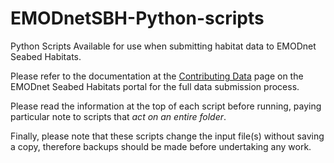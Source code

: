 # EMODnetSBH-Python-scripts
Python Scripts Available for use when submitting habitat data to EMODnet Seabed Habitats.

Please refer to the documentation at the [Contributing Data](http://www.emodnet-seabedhabitats.eu/contributedata) page on the EMODnet Seabed Habitats portal for the full data submission process.

Please read the information at the top of each script before running, paying particular note to scripts that *act on an entire folder*.

Finally, please note that these scripts change the input file(s) without saving a copy, therefore backups should be made before undertaking any work.

